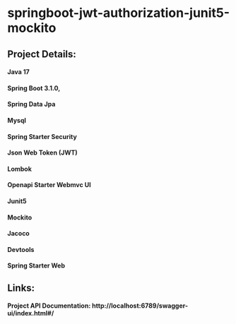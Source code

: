 # springboot-jwt-authorization-junit5-mockito

## Project Details:

#### Java 17
#### Spring Boot 3.1.0,
#### Spring Data Jpa
#### Mysql
#### Spring Starter Security
#### Json Web Token (JWT)
#### Lombok
#### Openapi Starter Webmvc UI
#### Junit5
#### Mockito
#### Jacoco
#### Devtools
#### Spring Starter Web



## Links:

#### Project API Documentation: http://localhost:6789/swagger-ui/index.html#/
